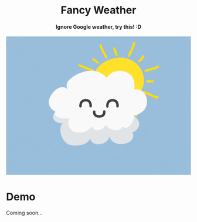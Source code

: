 <div align="center">

# Fancy Weather

#### Ignore Google weather, try this! :D

</div>

![](https://github.com/viktoriabakun/fancy-weather/blob/main/src/assets/gifs/weather-change.gif)

# Demo
Coming soon...
